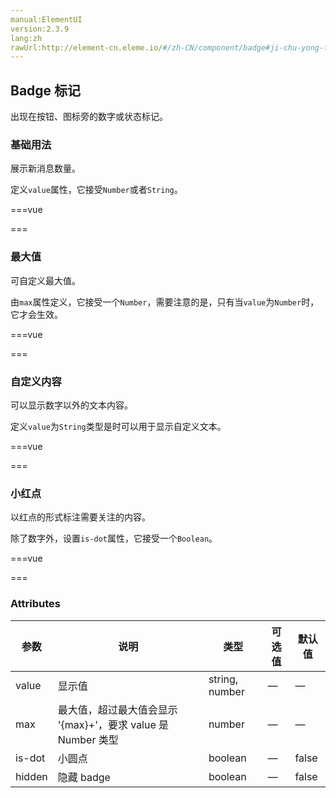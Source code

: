 ```yaml
---
manual:ElementUI
version:2.3.9
lang:zh
rawUrl:http://element-cn.eleme.io/#/zh-CN/component/badge#ji-chu-yong-fa
---
```



## Badge 标记<a name="badge-biao-ji"></a>


出现在按钮、图标旁的数字或状态标记。


### 基础用法<a name="ji-chu-yong-fa"></a>


展示新消息数量。



定义`value`属性，它接受`Number`或者`String`。




===vue
<template><div>
<el-badge :value="12" class="item">
  <el-button size="small">评论</el-button>
</el-badge>
<el-badge :value="3" class="item">
  <el-button size="small">回复</el-button>
</el-badge>

<el-dropdown trigger="click">
  <span class="el-dropdown-link">
    点我查看<i class="el-icon-caret-bottom el-icon--right"></i>
  </span>
  <el-dropdown-menu slot="dropdown">
    <el-dropdown-item class="clearfix">
      评论
      <el-badge class="mark" :value="12" />
    </el-dropdown-item>
    <el-dropdown-item class="clearfix">
      回复
      <el-badge class="mark" :value="3" />
    </el-dropdown-item>
  </el-dropdown-menu>
</el-dropdown>
</div></template>




<style>
.item {
  margin-top: 10px;
  margin-right: 40px;
}
</style>
===






### 最大值<a name="zui-da-zhi"></a>


可自定义最大值。



由`max`属性定义，它接受一个`Number`，需要注意的是，只有当`value`为`Number`时，它才会生效。




===vue
<template><div>
<el-badge :value="200" :max="99" class="item">
  <el-button size="small">评论</el-button>
</el-badge>
<el-badge :value="100" :max="10" class="item">
  <el-button size="small">回复</el-button>
</el-badge>
</div></template>




<style>
.item {
  margin-top: 10px;
  margin-right: 40px;
}
</style>
===






### 自定义内容<a name="zi-ding-yi-nei-rong"></a>


可以显示数字以外的文本内容。



定义`value`为`String`类型是时可以用于显示自定义文本。




===vue
<template><div>
<el-badge value="new" class="item">
  <el-button size="small">评论</el-button>
</el-badge>
<el-badge value="hot" class="item">
  <el-button size="small">回复</el-button>
</el-badge>
</div></template>




<style>
.item {
  margin-top: 10px;
  margin-right: 40px;
}
</style>
===






### 小红点<a name="xiao-hong-dian"></a>


以红点的形式标注需要关注的内容。



除了数字外，设置`is-dot`属性，它接受一个`Boolean`。




===vue
<template><div>
<el-badge is-dot class="item">数据查询</el-badge>
<el-badge is-dot class="item">
  <el-button class="share-button" icon="el-icon-share" type="primary"></el-button>
</el-badge>
</div></template>




<style>
.item {
  margin-top: 10px;
  margin-right: 40px;
}
</style>
===






### Attributes<a name="attributes"></a>
参数 | 说明 | 类型 | 可选值 | 默认值 
 ---  |  ---  |  ---  |  ---  |  ---  | 
value | 显示值 | string, number | — | — 
max | 最大值，超过最大值会显示 &#39;{max}+&#39;，要求 value 是 Number 类型 | number | — | — 
is-dot | 小圆点 | boolean | — | false 
hidden | 隐藏 badge | boolean | — | false 

